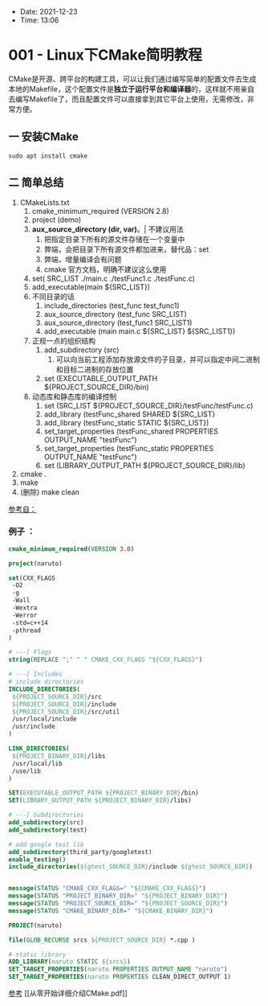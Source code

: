 
- Date: 2021-12-23
- Time:  13:06

# 001 - Linux下CMake简明教程

CMake是开源、跨平台的构建工具，可以让我们通过编写简单的配置文件去生成本地的Makefile，这个配置文件是**独立于运行平台和编译器**的，这样就不用亲自去编写Makefile了，而且配置文件可以直接拿到其它平台上使用，无需修改，非常方便。

## 一 安装CMake
`sudo apt install cmake`

## 二 简单总结
1. CMakeLists.txt
	1. cmake_minimum_required (VERSION 2.8)
	2. project (demo)
	3. **aux_source_directory (dir, var)**。|  不建议用法
		1. 把指定目录下所有的源文件存储在一个变量中
		2. 弊端，会把目录下所有源文件都加进来，替代品：set
		3. 弊端，增量编译会有问题
		4. cmake 官方文档，明确不建议这么使用
	4. set( SRC_LIST ./main.c ./testFunc1.c ./testFunc.c)
	5. add_executable(main ${SRC_LIST})
	6. 不同目录的话
		1. include_directories (test_func test_func1)
		2. aux_source_directory (test_func SRC_LIST)
		3. aux_source_directory (test_func1 SRC_LIST1)
		4. add_executable (main main.c ${SRC_LIST} ${SRC_LIST1})
	7. 正规一点的组织结构
		1. add_subdirectory (src)
			1. 可以向当前工程添加存放源文件的子目录，并可以指定中间二进制和目标二进制的存放位置
		2. set (EXECUTABLE_OUTPUT_PATH ${PROJECT_SOURCE_DIR}/bin)
	8. 动态库和静态库的编译控制
		1. set (SRC_LIST ${PROJECT_SOURCE_DIR}/testFunc/testFunc.c)
		2. add_library (testFunc_shared SHARED ${SRC_LIST}
		3. add_library (testFunc_static STATIC ${SRC_LIST})
		4. set_target_properties (testFunc_shared PROPERTIES OUTPUT_NAME "testFunc")
		5. set_target_properties (testFunc_static PROPERTIES OUTPUT_NAME "testFunc")
		6. set (LIBRARY_OUTPUT_PATH ${PROJECT_SOURCE_DIR}/lib)
2. cmake .
3. make
4. (删除) make clean



[参考自：](https://blog.csdn.net/whahu1989/article/details/82078563)



### 例子 ：

```Cmake
cmake_minimum_required(VERSION 3.0)

project(naruto)

set(CXX_FLAGS
 -O2
 -g
 -Wall
 -Wextra
 -Werror
 -std=c++14
 -pthread
)

# ---[ Flags
string(REPLACE ";" " " CMAKE_CXX_FLAGS "${CXX_FLAGS}")

# ---[ Includes
# include directories
INCLUDE_DIRECTORIES(
 ${PROJECT_SOURCE_DIR}/src
 ${PROJECT_SOURCE_DIR}/include
 ${PROJECT_SOURCE_DIR}/src/util
 /usr/local/include
 /usr/include
)

LINK_DIRECTORIES(
 ${PROJECT_BINARY_DIR}/libs  
 /usr/local/lib
 /use/lib
)

SET(EXECUTABLE_OUTPUT_PATH ${PROJECT_BINARY_DIR}/bin)
SET(LIBRARY_OUTPUT_PATH ${PROJECT_BINARY_DIR}/libs)

# ---[ Subdirectories
add_subdirectory(src)
add_subdirectory(test)

# add google test lib
add_subdirectory(third_party/googletest)
enable_testing()
include_directories(${gtest_SOURCE_DIR}/include ${gtest_SOURCE_DIR})


message(STATUS "CMAKE_CXX_FLAGS=" "${CMAKE_CXX_FLAGS}")
message(STATUS "PROJECT_BINARY_DIR=" "${PROJECT_BINARY_DIR}")
message(STATUS "PROJECT_SOURCE_DIR=" "${PROJECT_SOURCE_DIR}")
message(STATUS "CMAKE_BINARY_DIR=" "${CMAKE_BINARY_DIR}")
```

```CMake
PROJECT(naruto)

file(GLOB_RECURSE srcs ${PROJECT_SOURCE_DIR} *.cpp )

# static library
ADD_LIBRARY(naruto STATIC ${srcs})
SET_TARGET_PROPERTIES(naruto PROPERTIES OUTPUT_NAME "naruto")
SET_TARGET_PROPERTIES(naruto PROPERTIES CLEAN_DIRECT_OUTPUT 1)
```




[参考](https://www.bilibili.com/video/BV1vR4y1u77h?p=3&spm_id_from=pageDriver)
[[从零开始详细介绍CMake.pdf]]



